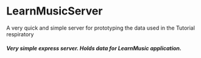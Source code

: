 # LearnMusicServer
A very quick and simple server for prototyping the data used in the Tutorial respiratory

##### Very simple express server. Holds data for LearnMusic application.
